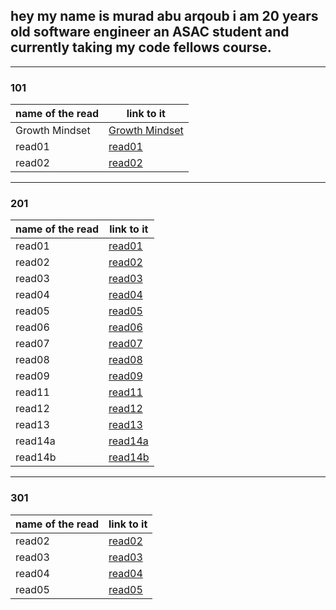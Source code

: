 
## hey my name is **murad abu arqoub** i am 20 years old software engineer an ASAC student and currently taking my code fellows course.

<hr>

### 101



name of the read | link to it
------------ | -------------
Growth Mindset | [Growth Mindset](https://muradabuarqoub.github.io/reading-notes/Growth%20Mindset)
read01 | [read01](https://muradabuarqoub.github.io/reading-notes/read01)
read02 | [read02](https://muradabuarqoub.github.io/reading-notes/read02)

  <hr/>

### 201

name of the read | link to it
------------ | -------------
read01 | [read01](102/102read-01.md)
read02 | [read02](102/102read-02.md)
read03 | [read03](102/102read-03.md)
read04 | [read04](102/102read-04.md)
read05 | [read05](102/102read-05.md)
read06 | [read06](102/102read-06.md)
read07 | [read07](102/102read-07.md)
read08 | [read08](102/102read-08.md)
read09 | [read09](102/102read-09.md)
read11 | [read11](102/102read-11.md)
read12 | [read12](102/102read-12.md)
read13 | [read13](102/102read-13.md)
read14a | [read14a](102/102read-14a.md)
read14b | [read14b](102/102read-14b.md)

  <hr/>

### 301

name of the read | link to it
------------ | -------------
read02 | [read02](301/301read-02.md)
read03 | [read03](301/301read-03.md)
read04 | [read04](301/301read-04.md)
read05 | [read05](301/301read-05.md)